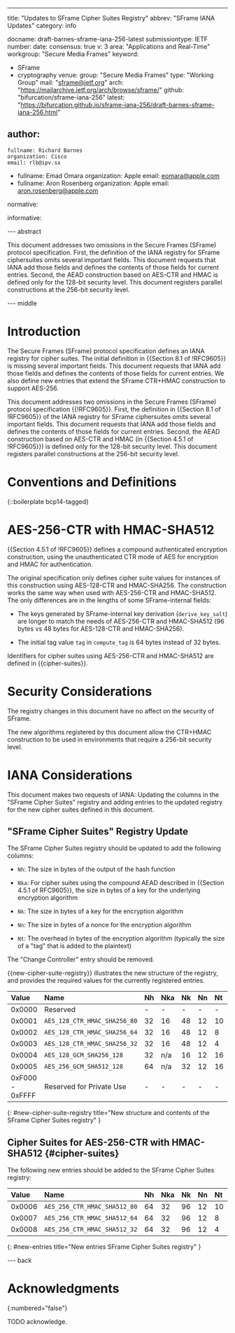 ---
title: "Updates to SFrame Cipher Suites Registry"
abbrev: "SFrame IANA Updates"
category: info

docname: draft-barnes-sframe-iana-256-latest
submissiontype: IETF
number:
date:
consensus: true
v: 3
area: "Applications and Real-Time"
workgroup: "Secure Media Frames"
keyword:
 - SFrame
 - cryptography
venue:
  group: "Secure Media Frames"
  type: "Working Group"
  mail: "sframe@ietf.org"
  arch: "https://mailarchive.ietf.org/arch/browse/sframe/"
  github: "bifurcation/sframe-iana-256"
  latest: "https://bifurcation.github.io/sframe-iana-256/draft-barnes-sframe-iana-256.html"

author:
 -
    fullname: Richard Barnes
    organization: Cisco
    email: rlb@ipv.sx
 -
    fullname: Emad Omara
    organization: Apple
    email: eomara@apple.com
 -
    fullname: Aron Rosenberg
    organization: Apple
    email: aron.rosenberg@apple.com 


normative:

informative:

--- abstract

This document addresses two omissions in the Secure Frames (SFrame) protocol
specification.  First, the definition of the IANA registry for SFrame
ciphersuites omits several important fields.  This document requests that IANA
add those fields and defines the contents of those fields for current entries.
Second, the AEAD construction based on AES-CTR and HMAC is defined only for
the 128-bit security level.  This document registers parallel constructions
at the 256-bit security level.

--- middle

# Introduction

The Secure Frames (SFrame) protocol specification defines an IANA registry for
cipher suites.  The initial definition in {{Section 8.1 of !RFC9605}} is missing
several important fields.  This document requests that IANA add those fields and
defines the contents of those fields for current entries.  We also define new
entries that extend the SFrame CTR+HMAC construction to support AES-256.

This document addresses two omissions in the Secure Frames (SFrame) protocol
specification {{!RFC9605}}.  First, the definition in {{Section 8.1 of
!RFC9605}} of the IANA registry for SFrame ciphersuites omits several important
fields.  This document requests that IANA add those fields and defines the
contents of those fields for current entries.  Second, the AEAD construction
based on AES-CTR and HMAC (in {{Section 4.5.1 of !RFC9605}}) is defined only for
the 128-bit security level.  This document registers parallel constructions at
the 256-bit security level.

# Conventions and Definitions

{::boilerplate bcp14-tagged}

# AES-256-CTR with HMAC-SHA512

{{Section 4.5.1 of !RFC9605}} defines a compound authenticated encryption
construction, using the unauthenticated CTR mode of AES for encryption and HMAC
for authentication.

The original specification only defines cipher suite values for instances of
this construction using AES-128-CTR and HMAC-SHA256.  The construction works the
same way when used with AES-256-CTR and HMAC-SHA512.  The only differences are
in the lengths of some SFrame-internal fields:

* The keys generated by SFrame-internal key derivation (`derive_key_salt`) are
  longer to match the needs of AES-256-CTR and HMAC-SHA512 (96 bytes vs 48 bytes
  for AES-128-CTR and HMAC-SHA256).

* The initial tag value `tag` in `compute_tag` is 64 bytes instead of 32 bytes.

Identifiers for cipher suites using AES-256-CTR and HMAC-SHA512 are defined in
{{cipher-suites}}.

# Security Considerations

The registry changes in this document have no affect on the security of SFrame.

The new algorithms registered by this document allow the CTR+HMAC construction
to be used in environments that require a 256-bit security level.

# IANA Considerations

This document makes two requests of IANA: Updating the columns in the "SFrame
Cipher Suites" registry and adding entries to the updated registry for the new
cipher suites defined in this document.

## "SFrame Cipher Suites" Registry Update

The SFrame Cipher Suites registry should be updated to add the following
columns:

* `Nh`: The size in bytes of the output of the hash function

* `Nka`: For cipher suites using the compound AEAD described in {{Section 4.5.1
  of RFC9605}}, the size in bytes of a key for the underlying encryption
  algorithm

* `Nk`: The size in bytes of a key for the encryption algorithm

* `Nn`: The size in bytes of a nonce for the encryption algorithm

* `Nt`: The overhead in bytes of the encryption algorithm (typically the size of
  a "tag" that is added to the plaintext)

The "Change Controller" entry should be removed.

{{new-cipher-suite-registry}} illustrates the new structure of the registry, and provides
the required values for the currently registered entries.

| Value           | Name                          | Nh | Nka | Nk | Nn | Nt | R | Reference |
|:----------------|:------------------------------|:---|:----|:---|:---|:---|:--|:----------|
| 0x0000          | Reserved                      | -  | -   | -  | -  | -  | - | RFC 9605  |
| 0x0001          | `AES_128_CTR_HMAC_SHA256_80`  | 32 | 16  | 48 | 12 | 10 | Y | RFC 9605  |
| 0x0002          | `AES_128_CTR_HMAC_SHA256_64`  | 32 | 16  | 48 | 12 |  8 | Y | RFC 9605  |
| 0x0003          | `AES_128_CTR_HMAC_SHA256_32`  | 32 | 16  | 48 | 12 |  4 | Y | RFC 9605  |
| 0x0004          | `AES_128_GCM_SHA256_128`      | 32 | n/a | 16 | 12 | 16 | Y | RFC 9605  |
| 0x0005          | `AES_256_GCM_SHA512_128`      | 64 | n/a | 32 | 12 | 16 | Y | RFC 9605  |
| 0xF000 - 0xFFFF | Reserved for Private Use      | -  | -   | -  | -  | -  | - | RFC 9605  |
{: #new-cipher-suite-registry title="New structure and contents of the SFrame Cipher Suites registry" }

## Cipher Suites for AES-256-CTR with HMAC-SHA512 {#cipher-suites}

The following new entries should be added to the SFrame Cipher Suites registry:

| Value           | Name                          | Nh | Nka | Nk | Nn | Nt | R | Reference |
|:----------------|:------------------------------|:---|:----|:---|:---|:---|:--|:----------|
| 0x0006          | `AES_256_CTR_HMAC_SHA512_80`  | 64 | 32  | 96 | 12 | 10 | Y | RFC XXXX  |
| 0x0007          | `AES_256_CTR_HMAC_SHA512_64`  | 64 | 32  | 96 | 12 |  8 | Y | RFC XXXX  |
| 0x0008          | `AES_256_CTR_HMAC_SHA512_32`  | 64 | 32  | 96 | 12 |  4 | Y | RFC XXXX  |
{: #new-entries title="New entries SFrame Cipher Suites registry" }


--- back

# Acknowledgments
{:numbered="false"}

TODO acknowledge.
